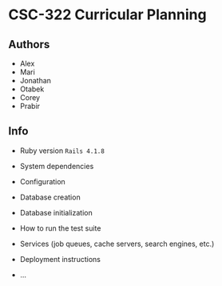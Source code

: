 # CSC-322 Curricular Planning

## Authors

* Alex
* Mari
* Jonathan
* Otabek
* Corey
* Prabir

## Info

* Ruby version `Rails 4.1.8`

* System dependencies

* Configuration

* Database creation

* Database initialization

* How to run the test suite

* Services (job queues, cache servers, search engines, etc.)

* Deployment instructions

* ...
